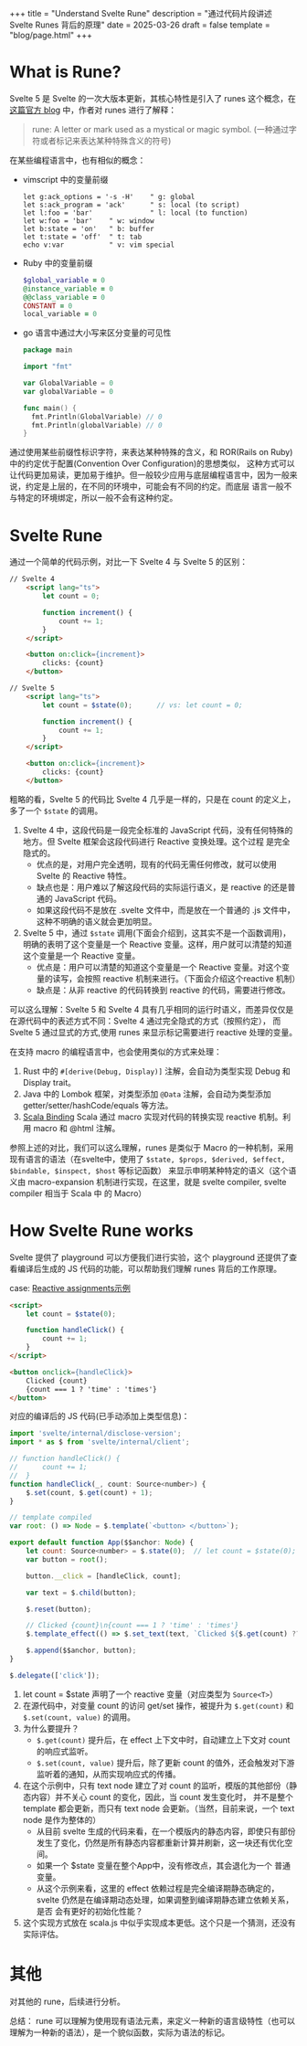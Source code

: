 +++
title = "Understand Svelte Rune"
description = "通过代码片段讲述 Svelte Runes 背后的原理"
date = 2025-03-26
draft = false
template = "blog/page.html"
+++

# What is Rune?
Svelte 5 是 Svelte 的一次大版本更新，其核心特性是引入了 runes 这个概念，在[这篇官方 blog](https://svelte.dev/blog/runes) 中，作者对 runes 进行了解释：

> rune:
> A letter or mark used as a mystical or magic symbol. (一种通过字符或者标记来表达某种特殊含义的符号)

在某些编程语言中，也有相似的概念：
- vimscript 中的变量前缀 

  ```text
  let g:ack_options = '-s -H'    " g: global
  let s:ack_program = 'ack'      " s: local (to script)
  let l:foo = 'bar'              " l: local (to function)
  let w:foo = 'bar'    " w: window
  let b:state = 'on'   " b: buffer
  let t:state = 'off'  " t: tab
  echo v:var           " v: vim special
  ```
  
- Ruby 中的变量前缀

  ```ruby
  $global_variable = 0
  @instance_variable = 0
  @@class_variable = 0
  CONSTANT = 0
  local_variable = 0
  ```

- go 语言中通过大小写来区分变量的可见性

  ```go
  package main

  import "fmt"

  var GlobalVariable = 0
  var globalVariable = 0

  func main() {
    fmt.Println(GlobalVariable) // 0
    fmt.Println(globalVariable) // 0
  }
  ```
  
通过使用某些前缀性标识字符，来表达某种特殊的含义，和 ROR(Rails on Ruby) 中的约定优于配置(Convention Over Configuration)的思想类似，
这种方式可以让代码更加易读，更加易于维护。但一般较少应用与底层编程语言中，因为一般来说，约定是上层的，在不同的环境中，可能会有不同的约定。而底层
语言一般不与特定的环境绑定，所以一般不会有这种约定。

# Svelte Rune

通过一个简单的代码示例，对比一下 Svelte 4 与 Svelte 5 的区别：

```html
// Svelte 4
    <script lang="ts">
        let count = 0;

        function increment() {
            count += 1;
        }
    </script>

    <button on:click={increment}>
        clicks: {count}
    </button>

// Svelte 5
    <script lang="ts">
        let count = $state(0);      // vs: let count = 0;

        function increment() {
            count += 1;
        }
    </script>

    <button on:click={increment}>
        clicks: {count}
    </button>
```

粗略的看，Svelte 5 的代码比 Svelte 4 几乎是一样的，只是在 count 的定义上，多了一个 `$state` 的调用。

1. Svelte 4 中，这段代码是一段完全标准的 JavaScript 代码，没有任何特殊的地方。但 Svelte 框架会这段代码进行 Reactive 变换处理。这个过程
   是完全隐式的。
   - 优点的是，对用户完全透明，现有的代码无需任何修改，就可以使用 Svelte 的 Reactive 特性。
   - 缺点也是：用户难以了解这段代码的实际运行语义，是 reactive 的还是普通的 JavaScript 代码。
   - 如果这段代码不是放在 .svelte 文件中，而是放在一个普通的 .js 文件中，这种不明确的语义就会更加明显。
2. Svelte 5 中，通过 `$state` 调用(下面会介绍到，这其实不是一个函数调用)，明确的表明了这个变量是一个 Reactive 变量。这样，用户就可以清楚的知道这个变量是一个 Reactive 变量。
   - 优点是：用户可以清楚的知道这个变量是一个 Reactive 变量。对这个变量的读写，会按照 reactive 机制来进行。（下面会介绍这个reactive 机制）
   - 缺点是：从非 reactive 的代码转换到 reactive 的代码，需要进行修改。

可以这么理解：Svelte 5 和 Svelte 4 具有几乎相同的运行时语义，而差异仅仅是在源代码中的表述方式不同：Svelte 4 通过完全隐式的方式（按照约定），
而 Svelte 5 通过显式的方式,使用 runes 来显示标记需要进行 reactive 处理的变量。

在支持 macro 的编程语言中，也会使用类似的方式来处理：
1. Rust 中的 `#[derive(Debug, Display)]` 注解，会自动为类型实现 Debug 和 Display trait。
2. Java 中的 Lombok 框架，对类型添加 `@Data` 注解，会自动为类型添加 getter/setter/hashCode/equals 等方法。
3. [Scala Binding](https://github.com/ThoughtWorksInc/Binding.scala) Scala 通过 macro 实现对代码的转换实现 reactive 机制。利用 macro 和 @html 注解。

参照上述的对比，我们可以这么理解，runes 是类似于 Macro 的一种机制，采用 现有语言的语法（在svelte中，使用了 `$state, $props, $derived, $effect, $bindable, $inspect, $host` 等标记函数）
来显示申明某种特定的语义（这个语义由 macro-expansion 机制进行实现，在这里，就是 svelte compiler, svelte compiler 相当于 Scala 中 的 Macro）

# How Svelte Rune works
Svelte 提供了 playground 可以方便我们进行实验，这个 playground 还提供了查看编译后生成的 JS 代码的功能，可以帮助我们理解 runes 背后的工作原理。

case: [Reactive assignments示例](https://svelte.dev/playground/reactive-assignments)

```html
<script>
	let count = $state(0);

	function handleClick() {
		count += 1;
	}
</script>

<button onclick={handleClick}>
	Clicked {count}
	{count === 1 ? 'time' : 'times'}
</button>
```

对应的编译后的 JS 代码(已手动添加上类型信息)：

```javascript
import 'svelte/internal/disclose-version';
import * as $ from 'svelte/internal/client';

// function handleClick() {
//		count += 1;
//	}
function handleClick(_, count: Source<number>) {
	$.set(count, $.get(count) + 1);
}

// template compiled
var root: () => Node = $.template(`<button> </button>`);

export default function App($$anchor: Node) {
	let count: Source<number> = $.state(0);  // let count = $state(0);
	var button = root(); 

	button.__click = [handleClick, count];   

	var text = $.child(button);

	$.reset(button);

    // Clicked {count}\n{count === 1 ? 'time' : 'times'}
	$.template_effect(() => $.set_text(text, `Clicked ${$.get(count) ?? ''}\n${($.get(count) === 1 ? 'time' : 'times') ?? ''}`));

	$.append($$anchor, button);
}

$.delegate(['click']);
```

1. let count = $state 声明了一个 reactive 变量（对应类型为 `Source<T>`）
2. 在源代码中，对变量 count 的访问 get/set 操作，被提升为 `$.get(count)` 和 `$.set(count, value)` 的调用。
3. 为什么要提升？
   - `$.get(count)` 提升后，在 effect 上下文中时，自动建立上下文对 count 的响应式监听。
   - `$.set(count, value)` 提升后，除了更新 count 的值外，还会触发对下游监听着的通知，从而实现响应式的传播。
4. 在这个示例中，只有 text node 建立了对 count 的监听，模版的其他部份（静态内容）并不关心 count 的变化，因此，当 count 发生变化时，
   并不是整个 template 都会更新，而只有 text node 会更新。（当然，目前来说，一个 text node 是作为整体的）
   - 从目前 svelte 生成的代码来看，在一个模版内的静态内容，即使只有部份发生了变化，仍然是所有静态内容都重新计算并刷新，这一块还有优化空间。
   - 如果一个 $state 变量在整个App中，没有修改点，其会退化为一个 普通变量。
   - 从这个示例来看，这里的 effect 依赖过程是完全编译期静态确定的，svelte 仍然是在编译期动态处理，如果调整到编译期静态建立依赖关系，是否
     会有更好的初始化性能？
5. 这个实现方式放在 scala.js 中似乎实现成本更低。这个只是一个猜测，还没有实际评估。

# 其他
对其他的 rune，后续进行分析。

总结： rune 可以理解为使用现有语法元素，来定义一种新的语言级特性（也可以理解为一种新的语法），是一个貌似函数，实际为语法的标记。
